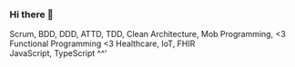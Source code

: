 ### Hi there 👋

Scrum, BDD, DDD, ATTD, TDD, Clean Architecture, Mob Programming, <3 Functional Programming <3
Healthcare, IoT, FHIR  
JavaScript, TypeScript ^^'  

